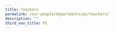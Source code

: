 ```yaml
---
title: Teachers
permalink: /our-people/departments/pe/teachers/
description: ""
third_nav_title: PE
---
```

